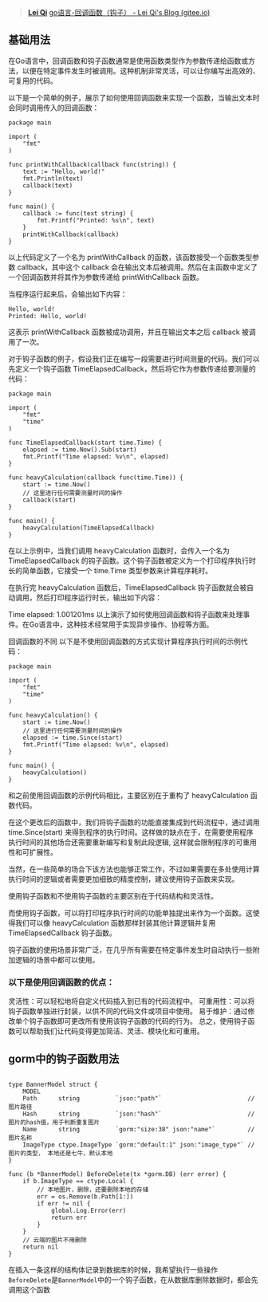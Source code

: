 
>[**Lei Qi**](https://leiqicn.gitee.io/)
>[go语言-回调函数（钩子） - Lei Qi's Blog (gitee.io)](https://leiqicn.gitee.io/2023-05-25-2cbe3a05ec00.html#%E5%9B%9E%E8%B0%83%E5%87%BD%E6%95%B0%E7%9A%84%E4%B8%8D%E5%90%8C)

## 基础用法
在Go语言中，回调函数和钩子函数通常是使用函数类型作为参数传递给函数或方法，以便在特定事件发生时被调用。这种机制非常灵活，可以让你编写出高效的、可复用的代码。

以下是一个简单的例子，展示了如何使用回调函数来实现一个函数，当输出文本时会同时调用传入的回调函数：
```
package main

import (
    "fmt"
)

func printWithCallback(callback func(string)) {
    text := "Hello, world!"
    fmt.Println(text)
    callback(text)
}

func main() {
    callback := func(text string) {
        fmt.Printf("Printed: %s\n", text)
    }
    printWithCallback(callback)
}
```

以上代码定义了一个名为 printWithCallback 的函数，该函数接受一个函数类型参数 callback，其中这个 callback 会在输出文本后被调用。然后在主函数中定义了一个回调函数并将其作为参数传递给 printWithCallback 函数。

当程序运行起来后，会输出如下内容：

```
Hello, world!
Printed: Hello, world!
```
这表示 printWithCallback 函数被成功调用，并且在输出文本之后 callback 被调用了一次。

对于钩子函数的例子，假设我们正在编写一段需要进行时间测量的代码。我们可以先定义一个钩子函数 TimeElapsedCallback，然后将它作为参数传递给要测量的代码：

```
package main

import (
    "fmt"
    "time"
)

func TimeElapsedCallback(start time.Time) {
    elapsed := time.Now().Sub(start)
    fmt.Printf("Time elapsed: %v\n", elapsed)
}

func heavyCalculation(callback func(time.Time)) {
    start := time.Now()
    // 这里进行任何需要测量时间的操作
    callback(start)
}

func main() {
    heavyCalculation(TimeElapsedCallback)
}
```
在以上示例中，当我们调用 heavyCalculation 函数时，会传入一个名为 TimeElapsedCallback 的钩子函数。这个钩子函数被定义为一个打印程序执行时长的简单函数，它接受一个 time.Time 类型参数来计算程序耗时。

在执行完 heavyCalculation 函数后，TimeElapsedCallback 钩子函数就会被自动调用，然后打印程序运行时长，输出如下内容：

Time elapsed: 1.001201ms
以上演示了如何使用回调函数和钩子函数来处理事件。在Go语言中，这种技术经常用于实现异步操作、协程等方面。

回调函数的不同
以下是不使用回调函数的方式实现计算程序执行时间的示例代码：
```
package main

import (
    "fmt"
    "time"
)

func heavyCalculation() {
    start := time.Now()
    // 这里进行任何需要测量时间的操作
    elapsed := time.Since(start)
    fmt.Printf("Time elapsed: %v\n", elapsed)
}

func main() {
    heavyCalculation()
}
```
和之前使用回调函数的示例代码相比，主要区别在于重构了 heavyCalculation 函数代码。

在这个更改后的函数中，我们将钩子函数的功能直接集成到代码流程中，通过调用 time.Since(start) 来得到程序的执行时间。这样做的缺点在于，在需要使用程序执行时间的其他场合还需要重新编写和复制此段逻辑, 这样就会限制程序的可重用性和可扩展性。

当然，在一些简单的场合下该方法也能够正常工作，不过如果需要在多处使用计算执行时间的逻辑或者需要更加细致的精度控制，建议使用钩子函数来实现。

使用钩子函数和不使用钩子函数的主要区别在于代码结构和灵活性。

而使用钩子函数，可以将打印程序执行时间的功能单独提出来作为一个函数。这使得我们可以像 heavyCalculation 函数那样封装其他计算逻辑并复用 TimeElapsedCallback 钩子函数。

钩子函数的使用场景非常广泛，在几乎所有需要在特定事件发生时自动执行一些附加逻辑的场景中都可以使用。

### 以下是使用回调函数的优点：
灵活性：可以轻松地将自定义代码插入到已有的代码流程中。
可重用性：可以将钩子函数单独进行封装，以供不同的代码文件或项目中使用。
易于维护：通过修改单个钩子函数即可更改所有使用该钩子函数的代码的行为。
总之，使用钩子函数可以帮助我们让代码变得更加简洁、灵活、模块化和可重用。

## gorm中的钩子函数用法

```

type BannerModel struct {
	MODEL
	Path      string          `json:"path"`                        // 图片路径
	Hash      string          `json:"hash"`                        // 图片的hash值，用于判断重复图片
	Name      string          `gorm:"size:38" json:"name"`         // 图片名称
	ImageType ctype.ImageType `gorm:"default:1" json:"image_type"` // 图片的类型， 本地还是七牛，默认本地
}

func (b *BannerModel) BeforeDelete(tx *gorm.DB) (err error) {
	if b.ImageType == ctype.Local {
		// 本地图片，删除，还要删除本地的存储
		err = os.Remove(b.Path[1:])
		if err != nil {
			global.Log.Error(err)
			return err
		}
	}
	// 云端的图片不用删除
	return nil
}

```

在插入一条这样的结构体记录到数据库的时候，我希望执行一些操作
`BeforeDelete`是`BannerModel`中的一个钩子函数，在从数据库删除数据时，都会先调用这个函数